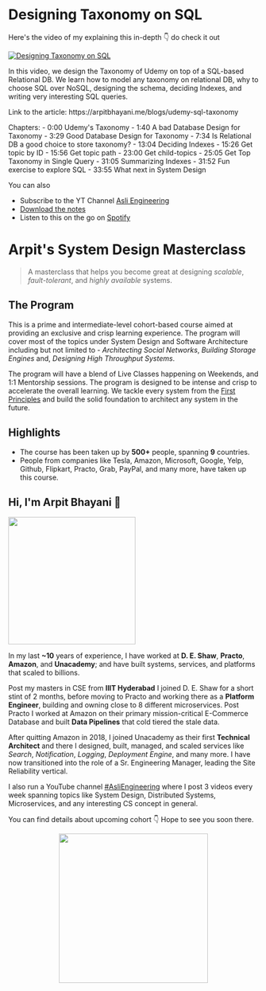 Designing Taxonomy on SQL
===



<p>Here's the video of my explaining this in-depth 👇‍ do check it out</p>

[![Designing Taxonomy on SQL](https://i.ytimg.com/vi/4_jlmX_oB94/mqdefault.jpg)](https://www.youtube.com/watch?v=4_jlmX_oB94)

<p>In this video, we design the Taxonomy of Udemy on top of a SQL-based Relational DB. We learn how to model any taxonomy on relational DB, why to choose SQL over NoSQL, designing the schema, deciding Indexes, and writing very interesting SQL queries.</p>
<p>Link to the article: https://arpitbhayani.me/blogs/udemy-sql-taxonomy</p>
<p>Chapters:
 - 0:00 Udemy's Taxonomy
 - 1:40 A bad Database Design for Taxonomy
 - 3:29 Good Database Design for Taxonomy
 - 7:34 Is Relational DB a good choice to store taxonomy?
 - 13:04 Deciding Indexes
 - 15:26 Get topic by ID
 - 15:56 Get topic path
 - 23:00 Get child-topics
 - 25:05 Get Top Taxonomy in Single Query
 - 31:05 Summarizing Indexes
 - 31:52 Fun exercise to explore SQL
 - 33:55 What next in System Design</p>

You can also
 - Subscribe to the YT Channel [Asli Engineering](https://youtube.com/c/ArpitBhayani)
 - [Download the notes]()
 - Listen to this on the go on [Spotify](https://open.spotify.com/show/7qMoamm2iZQrsPVm6IQLoD)

# Arpit's System Design Masterclass

> A masterclass that helps you become great at designing _scalable_, _fault-tolerant_, and _highly available_ systems.

## The Program

This is a prime and intermediate-level cohort-based course aimed at providing an exclusive and crisp learning experience. The program will cover most of the topics under System Design and Software Architecture including but not limited to - _Architecting Social Networks_, _Building Storage Engines_ and, _Designing High Throughput Systems_.

The program will have a blend of Live Classes happening on Weekends, and 1:1 Mentorship sessions. The program is designed to be intense and crisp to accelerate the overall learning. We tackle every system from the [First Principles](https://en.wikipedia.org/wiki/First_principle) and build the solid foundation to architect any system in the future.


## Highlights

 - The course has been taken up by __500+__ people, spanning __9__ countries.
 - People from companies like Tesla, Amazon, Microsoft, Google, Yelp, Github, Flipkart, Practo, Grab, PayPal, and many more, have taken up this course.


## Hi, I'm Arpit Bhayani 👋

<img width="256px" src="https://arpitbhayani.me/static/img/arpit.jpg" />

In my last **~10** years of experience, I have worked at **D. E. Shaw**, **Practo**, **Amazon**, and **Unacademy**; and have built systems, services, and platforms that scaled to billions.

Post my masters in CSE from **IIIT Hyderabad** I joined D. E. Shaw for a short stint of 2 months, before moving to Practo and working there as a **Platform Engineer**, building and owning close to 8 different microservices. Post Practo I worked at Amazon on their primary mission-critical E-Commerce Database and built **Data Pipelines** that cold tiered the stale data.

After quitting Amazon in 2018, I joined Unacademy as their first **Technical Architect** and there I designed, built, managed, and scaled services like _Search_, _Notification_, _Logging_, _Deployment Engine_, and many more. I have now transitioned into the role of a Sr. Engineering Manager, leading the Site Reliability vertical.

I also run a YouTube channel [#AsliEngineering](https://www.youtube.com/c/ArpitBhayani) where I post 3 videos every week spanning topics like System Design, Distributed Systems, Microservices, and any interesting CS concept in general.

You can find details about upcoming cohort 👇‍ Hope to see you soon there.

<center>
<a target="_blank" href="https://arpitbhayani.me/masterclass">
<img src="https://user-images.githubusercontent.com/4745789/137859181-d4499cf4-ce65-4466-8b88-a078ece0f081.PNG" width="300px" />
</a>
</center>